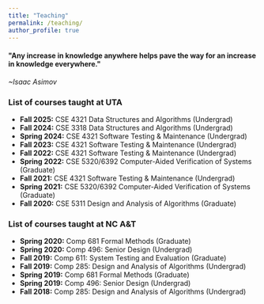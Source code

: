 ```yaml
---
title: "Teaching"
permalink: /teaching/
author_profile: true
---
```

<link href="https://fonts.googleapis.com/css?family=Comfortaa:300,400,700|Righteous" rel="stylesheet">

<h4>"Any increase in knowledge anywhere helps pave the way for an increase in knowledge everywhere."</h4>
 
 *~Isaac Asimov*

### <i class="fa fa-fw fa-apple-alt" aria-hidden="true"></i> List of courses taught at UTA
* **Fall 2025:** CSE 4321 Data Structures and Algorithms (Undergrad)
* **Fall 2024:** CSE 3318 Data Structures and Algorithms (Undergrad)
* **Spring 2024:** CSE 4321 Software Testing & Maintenance (Undergrad)
* **Fall 2023:** CSE 4321 Software Testing & Maintenance (Undergrad)
* **Fall 2022:** CSE 4321 Software Testing & Maintenance (Undergrad)
* **Spring 2022:** CSE 5320/6392 Computer-Aided Verification of Systems (Graduate)
* **Fall 2021:** CSE 4321 Software Testing & Maintenance (Undergrad)
* **Spring 2021:** CSE 5320/6392 Computer-Aided Verification of Systems (Graduate)
* **Fall 2020:** CSE 5311 Design and Analysis of Algorithms (Graduate)

### <i class="fa fa-fw fa-apple-alt" aria-hidden="true"></i> List of courses taught at NC A&T

* **Spring 2020:** Comp 681 Formal Methods (Graduate)
* **Spring 2020:** Comp 496: Senior Design (Undergrad)
* **Fall 2019:** Comp 611: System Testing and Evaluation (Graduate)
* **Fall 2019:** Comp 285: Design and Analysis of Algorithms (Undergrad)
* **Spring 2019:** Comp 681 Formal Methods (Graduate)
* **Spring 2019:** Comp 496: Senior Design (Undergrad)
* **Fall 2018:** Comp 285: Design and Analysis of Algorithms (Undergrad)
